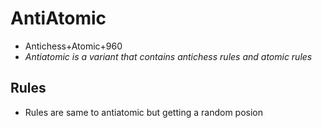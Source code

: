 # AntiAtomic
* Antichess+Atomic+960
* _Antiatomic is a variant that contains antichess rules and atomic rules_

## Rules
* Rules are same to antiatomic but getting a random posion 
